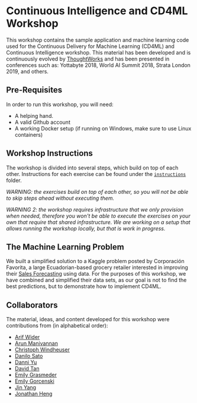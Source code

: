 # Continuous Intelligence and CD4ML Workshop

This workshop contains the sample application and machine learning code used for
the Continuous Delivery for Machine Learning (CD4ML) and Continuous Intelligence
workshop. This material has been developed and is continuously evolved by
[ThoughtWorks](www.thoughtworks.com/open-source) and has been presented in
conferences such as: Yottabyte 2018, World AI Summit 2018, Strata London 2019,
and others.

## Pre-Requisites

In order to run this workshop, you will need:

* A helping hand.
* A valid Github account
* A working Docker setup (if running on Windows, make sure to use Linux containers)

## Workshop Instructions

The workshop is divided into several steps, which build on top of each other.
Instructions for each exercise can be found under the
[`instructions`](./instructions) folder.

*WARNING: the exercises build on top of each other, so you will not be able to
skip steps ahead without executing them.*

*WARNING 2: the workshop requires infrastructure that we only provision when
needed, therefore you won't be able to execute the exercises on your own that
require that shared infrastructure. We are working on a setup that allows
running the workshop locally, but that is work in progress.*

## The Machine Learning Problem

We built a simplified solution to a Kaggle problem posted by Corporación Favorita,
a large Ecuadorian-based grocery retailer interested in improving their
[Sales Forecasting](https://www.kaggle.com/c/favorita-grocery-sales-forecasting/overview)
using data. For the purposes of this workshop, we have combined and simplified
their data sets, as our goal is not to find the best predictions, but to
demonstrate how to implement CD4ML.

## Collaborators

The material, ideas, and content developed for this workshop were contributions
from (in alphabetical order):

* [Arif Wider](https://github.com/arifwider)
* [Arun Manivannan](https://github.com/arunma)
* [Christoph Windheuser](https://github.com/ciwin)
* [Danilo Sato](https://github.com/dtsato)
* [Danni Yu](https://github.com/danniyu)
* [David Tan](https://github.com/davified)
* [Emily Grasmeder](https://github.com/emilyagras)
* [Emily Gorcenski](https://github.com/Gorcenski)
* [Jin Yang](https://github.com/yytina)
* [Jonathan Heng](https://github.com/jonheng)
